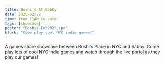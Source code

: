 ```yaml
---
title: Boshi's At Sabby
date: 2025-02-22
time: from 11AM to Late
tags: [showcase]
poster: "Boshis-Feb2025.jpg"
blurb: "Come play cool NYC indie games!"
---
```


A games share showcase between Boshi's Place in NYC and Sabby. Come play lots of cool NYC indie games and watch through the live portal as they play our games!